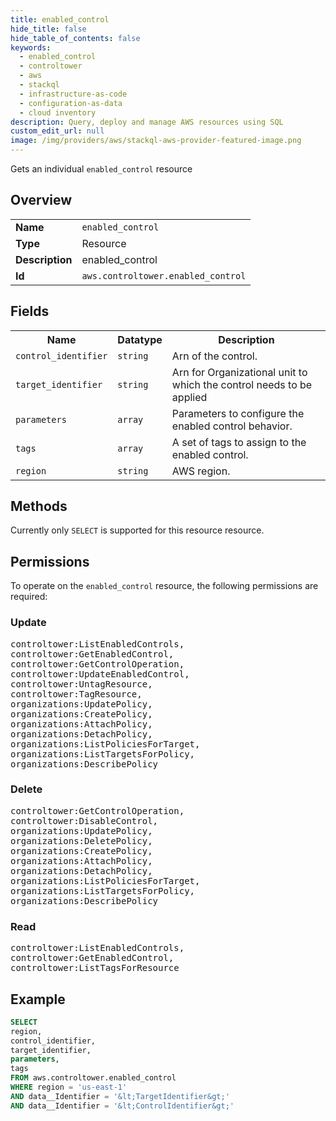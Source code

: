 ```yaml
---
title: enabled_control
hide_title: false
hide_table_of_contents: false
keywords:
  - enabled_control
  - controltower
  - aws
  - stackql
  - infrastructure-as-code
  - configuration-as-data
  - cloud inventory
description: Query, deploy and manage AWS resources using SQL
custom_edit_url: null
image: /img/providers/aws/stackql-aws-provider-featured-image.png
---
```

Gets an individual <code>enabled_control</code> resource

## Overview
<table><tbody>
<tr><td><b>Name</b></td><td><code>enabled_control</code></td></tr>
<tr><td><b>Type</b></td><td>Resource</td></tr>
<tr><td><b>Description</b></td><td>enabled_control</td></tr>
<tr><td><b>Id</b></td><td><code>aws.controltower.enabled_control</code></td></tr>
</tbody></table>

## Fields
<table><tbody>
<tr><th>Name</th><th>Datatype</th><th>Description</th></tr>
<tr><td><code>control_identifier</code></td><td><code>string</code></td><td>Arn of the control.</td></tr>
<tr><td><code>target_identifier</code></td><td><code>string</code></td><td>Arn for Organizational unit to which the control needs to be applied</td></tr>
<tr><td><code>parameters</code></td><td><code>array</code></td><td>Parameters to configure the enabled control behavior.</td></tr>
<tr><td><code>tags</code></td><td><code>array</code></td><td>A set of tags to assign to the enabled control.</td></tr>
<tr><td><code>region</code></td><td><code>string</code></td><td>AWS region.</td></tr>

</tbody></table>

## Methods
Currently only <code>SELECT</code> is supported for this resource resource.

## Permissions

To operate on the <code>enabled_control</code> resource, the following permissions are required:

### Update
<pre>
controltower:ListEnabledControls,
controltower:GetEnabledControl,
controltower:GetControlOperation,
controltower:UpdateEnabledControl,
controltower:UntagResource,
controltower:TagResource,
organizations:UpdatePolicy,
organizations:CreatePolicy,
organizations:AttachPolicy,
organizations:DetachPolicy,
organizations:ListPoliciesForTarget,
organizations:ListTargetsForPolicy,
organizations:DescribePolicy</pre>

### Delete
<pre>
controltower:GetControlOperation,
controltower:DisableControl,
organizations:UpdatePolicy,
organizations:DeletePolicy,
organizations:CreatePolicy,
organizations:AttachPolicy,
organizations:DetachPolicy,
organizations:ListPoliciesForTarget,
organizations:ListTargetsForPolicy,
organizations:DescribePolicy</pre>

### Read
<pre>
controltower:ListEnabledControls,
controltower:GetEnabledControl,
controltower:ListTagsForResource</pre>


## Example
```sql
SELECT
region,
control_identifier,
target_identifier,
parameters,
tags
FROM aws.controltower.enabled_control
WHERE region = 'us-east-1'
AND data__Identifier = '&lt;TargetIdentifier&gt;'
AND data__Identifier = '&lt;ControlIdentifier&gt;'
```
